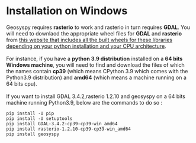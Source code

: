 # Installation on Windows

Geosyspy requires **rasterio** to work and rasterio in turn requires **GDAL**. You will need to downlaod the appropriate wheel files for **GDAL** and **rasterio** from [this website that includes all the built wheels for these libraries depending on your python installation and your CPU architecture](https://www.lfd.uci.edu/~gohlke/pythonlibs/#gdal).   
<br/>
For instance, if you have a **python 3.9 distribution** installed on a **64 bits Windows machine**, you will need to find and download the files of which the names contain **cp39** (which means CPython 3.9 which comes with the Python3.9 distribution) and **amd64** (which means a machine running on a 64 bits cpu).  
<br/>
If you want to install GDAL 3.4.2,rasterio 1.2.10 and geosyspy on a 64 bits machine running Python3.9, below are the commands to do so :

    pip install -U pip 
    pip install -U setuptools
    pip install GDAL-3.4.2-cp39-cp39-win_amd64
    pip install rasterio-1.2.10-cp39-cp39-win_amd64
    pip install geosyspy
